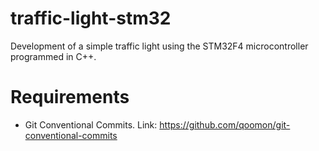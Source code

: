 # traffic-light-stm32
Development of a simple traffic light using the STM32F4 microcontroller programmed in C++.

# Requirements

* Git Conventional Commits. Link: https://github.com/qoomon/git-conventional-commits
